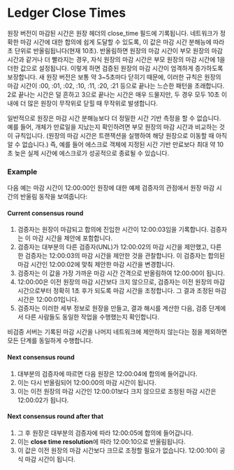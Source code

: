 # Ledger Close Times

원장 버전이 마감된 시간은 원장 헤더의 close\_time 필드에 기록됩니다. 네트워크가 정확한 마감 시간에 대한 합의에 쉽게 도달할 수 있도록, 이 값은 마감 시간 분해능에 따라 초 단위로 반올림됩니다(현재 10초). 반올림하면 원장의 마감 시간이 부모 원장의 마감 시간과 같거나 더 빨라지는 경우, 자식 원장의 마감 시간은 부모 원장의 마감 시간에 1을 더한 값으로 설정됩니다. 이렇게 하면 검증된 원장의 마감 시간이 엄격하게 증가하도록 보장합니다. 새 원장 버전은 보통 약 3\~5초마다 닫히기 때문에, 이러한 규칙은 원장의 마감 시간이 :00, :01, :02, :10, :11, :20, :21 등으로 끝나는 느슨한 패턴을 초래합니다. 2로 끝나는 시간은 덜 흔하고 3으로 끝나는 시간은 매우 드물지만, 두 경우 모두 10초 이내에 더 많은 원장이 무작위로 닫힐 때 무작위로 발생합니다.

일반적으로 원장은 마감 시간 분해능보다 더 정밀한 시간 기반 측정을 할 수 없습니다. 예를 들어, 개체가 만료일을 지났는지 확인하려면 부모 원장의 마감 시간과 비교하는 것이 규칙입니다. (원장의 마감 시간은 트랜잭션을 실행하여 해당 원장으로 이동할 때 아직 알 수 없습니다.) 즉, 예를 들어 에스크로 객체에 지정된 시간 기반 만료보다 최대 약 10초 늦은 실제 시간에 에스크로가 성공적으로 종료될 수 있습니다.

### **Example**

다음 예는 마감 시간이 12:00:00인 원장에 대한 예제 검증자의 관점에서 원장 마감 시간의 반올림 동작을 보여줍니다:

#### **Current consensus round**

1. 검증자는 원장이 마감되고 합의에 진입한 시간이 12:00:03임을 기록합니다. 검증자는 이 마감 시간을 제안에 포함합니다.
2. 검증자는 대부분의 다른 검증자(UNL)가 12:00:02의 마감 시간을 제안했고, 다른 한 검증자는 12:00:03의 마감 시간을 제안한 것을 관찰합니다. 이 검증자는 합의된 마감 시간인 12:00:02에 맞춰 제안한 마감 시간을 변경합니다.
3. 검증자는 이 값을 가장 가까운 마감 시간 간격으로 반올림하여 12:00:00이 됩니다.
4. 12:00:00은 이전 원장의 마감 시간보다 크지 않으므로, 검증자는 이전 원장의 마감 시간으로부터 정확히 1초 후가 되도록 마감 시간을 조정합니다. 그 결과 조정된 마감 시간은 12:00:01입니다.
5. 검증자는 이러한 세부 정보로 원장을 만들고, 결과 해시를 계산한 다음, 검증 단계에서 다른 사람들도 동일한 작업을 수행했는지 확인합니다.

비검증 서버는 기록된 마감 시간을 나머지 네트워크에 제안하지 않는다는 점을 제외하면 모든 단계를 동일하게 수행합니다.

#### **Next consensus round**

1. 대부분의 검증자에 따르면 다음 원장은 12:00:04에 합의에 들어갑니다.
2. 이는 다시 반올림되어 12:00:00의 마감 시간이 됩니다.
3. 이는 이전 원장의 마감 시간인 12:00:01보다 크지 않으므로 조정된 마감 시간은 12:00:02가 됩니다.

#### **Next consensus round after that**

1. 그 후 원장은 대부분의 검증자에 따라 12:00:05에 합의에 들어갑니다.
2. 이는 **close time resolution**에 따라 12:00:10으로 반올림됩니다.
3. 이 값은 이전 원장의 마감 시간보다 크므로 조정할 필요가 없습니다. 12:00:10이 공식 마감 시간이 됩니다.
